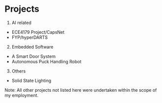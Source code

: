 # Projects
1) AI related
- ECE4179 Project/CapsNet
- FYP/hyperDARTS
2) Embedded Software
- A Smart Door System
- Autonomous Puck Handling Robot
3) Others
- Solid State Lighting

Note: All other projects not listed here were undertaken within the scope of my employment.
